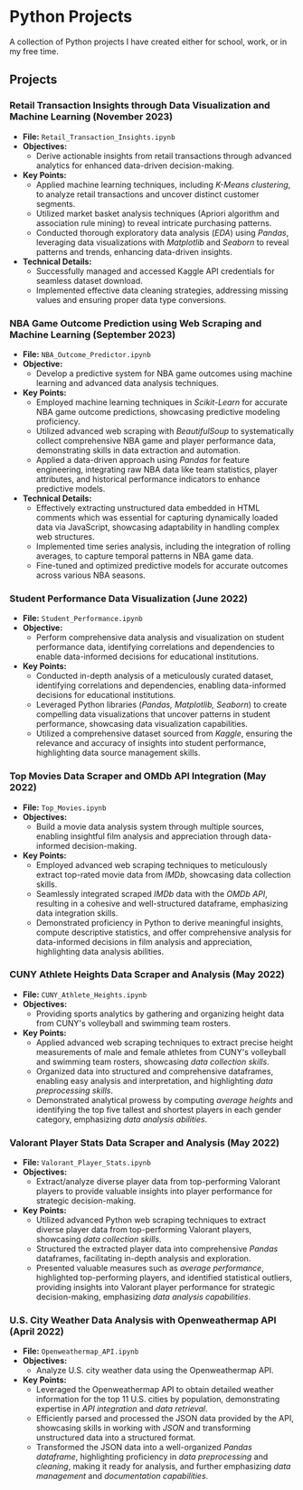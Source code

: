 # Python Projects

A collection of Python projects I have created either for school, work, or in my free time.

## Projects

### Retail Transaction Insights through Data Visualization and Machine Learning (November 2023)
- **File:** `Retail_Transaction_Insights.ipynb`
- **Objectives:**
  - Derive actionable insights from retail transactions through advanced analytics for enhanced data-driven decision-making.
- **Key Points:**
  - Applied machine learning techniques, including *K-Means clustering*, to analyze retail transactions and uncover distinct customer segments.
  - Utilized market basket analysis techniques (Apriori algorithm and association rule mining) to reveal intricate purchasing patterns.
  - Conducted thorough exploratory data analysis (*EDA*) using *Pandas*, leveraging data visualizations with *Matplotlib* and *Seaborn* to reveal patterns and trends, enhancing data-driven insights.
- **Technical Details:**
  - Successfully managed and accessed Kaggle API credentials for seamless dataset download.
  - Implemented effective data cleaning strategies, addressing missing values and ensuring proper data type conversions.

### NBA Game Outcome Prediction using Web Scraping and Machine Learning (September 2023)
- **File:** `NBA_Outcome_Predictor.ipynb`
- **Objective:**
  - Develop a predictive system for NBA game outcomes using machine learning and advanced data analysis techniques.
- **Key Points:**
  - Employed machine learning techniques in *Scikit-Learn* for accurate NBA game outcome predictions, showcasing predictive modeling proficiency.
  - Utilized advanced web scraping with *BeautifulSoup* to systematically collect comprehensive NBA game and player performance data, demonstrating skills in data extraction and automation.
  - Applied a data-driven approach using *Pandas* for feature engineering, integrating raw NBA data like team statistics, player attributes, and historical performance indicators to enhance predictive models.
- **Technical Details:**
  - Effectively extracting unstructured data embedded in HTML comments which was essential for capturing dynamically loaded data via JavaScript, showcasing adaptability in handling complex web structures.
  - Implemented time series analysis, including the integration of rolling averages, to capture temporal patterns in NBA game data.
  - Fine-tuned and optimized predictive models for accurate outcomes across various NBA seasons.

### Student Performance Data Visualization (June 2022)
- **File:** `Student_Performance.ipynb`
- **Objective:**
  - Perform comprehensive data analysis and visualization on student performance data, identifying correlations and dependencies to enable data-informed decisions for educational institutions.
- **Key Points:**
  - Conducted in-depth analysis of a meticulously curated dataset, identifying correlations and dependencies, enabling data-informed decisions for educational institutions.
  - Leveraged Python libraries (*Pandas, Matplotlib, Seaborn*) to create compelling data visualizations that uncover patterns in student performance, showcasing data visualization capabilities.
  - Utilized a comprehensive dataset sourced from *Kaggle*, ensuring the relevance and accuracy of insights into student performance, highlighting data source management skills.

### Top Movies Data Scraper and OMDb API Integration (May 2022)
- **File:** `Top_Movies.ipynb`
- **Objectives:**
  - Build a movie data analysis system through multiple sources, enabling insightful film analysis and appreciation through data-informed decision-making.
- **Key Points:**
  - Employed advanced web scraping techniques to meticulously extract top-rated movie data from *IMDb*, showcasing data collection skills.
  - Seamlessly integrated scraped *IMDb* data with the *OMDb API*, resulting in a cohesive and well-structured dataframe, emphasizing data integration skills.
  - Demonstrated proficiency in Python to derive meaningful insights, compute descriptive statistics, and offer comprehensive analysis for data-informed decisions in film analysis and appreciation, highlighting data analysis abilities.

### CUNY Athlete Heights Data Scraper and Analysis (May 2022)
- **File:** `CUNY_Athlete_Heights.ipynb`
- **Objectives:**
  - Providing sports analytics by gathering and organizing height data from CUNY's volleyball and swimming team rosters.
- **Key Points:**
  - Applied advanced web scraping techniques to extract precise height measurements of male and female athletes from CUNY's volleyball and swimming team rosters, showcasing *data collection skills*.
  - Organized data into structured and comprehensive dataframes, enabling easy analysis and interpretation, and highlighting *data preprocessing skills*.
  - Demonstrated analytical prowess by computing *average heights* and identifying the top five tallest and shortest players in each gender category, emphasizing *data analysis abilities*.

### Valorant Player Stats Data Scraper and Analysis (May 2022)
- **File:** `Valorant_Player_Stats.ipynb`
- **Objectives:**
  - Extract/analyze diverse player data from top-performing Valorant players to provide valuable insights into player performance for strategic decision-making.
- **Key Points:**
  - Utilized advanced Python web scraping techniques to extract diverse player data from top-performing Valorant players, showcasing *data collection skills*.
  - Structured the extracted player data into comprehensive *Pandas* dataframes, facilitating in-depth analysis and exploration.
  - Presented valuable measures such as *average performance*, highlighted top-performing players, and identified statistical outliers, providing insights into Valorant player performance for strategic decision-making, emphasizing *data analysis capabilities*.

### U.S. City Weather Data Analysis with Openweathermap API (April 2022)
- **File:** `Openweathermap_API.ipynb`
- **Objectives:**
  - Analyze U.S. city weather data using the Openweathermap API.
- **Key Points:**
  - Leveraged the Openweathermap API to obtain detailed weather information for the top 11 U.S. cities by population, demonstrating expertise in *API integration* and *data retrieval*.
  - Efficiently parsed and processed the JSON data provided by the API, showcasing skills in working with *JSON* and transforming unstructured data into a structured format.
  - Transformed the JSON data into a well-organized *Pandas dataframe*, highlighting proficiency in *data preprocessing* and *cleaning*, making it ready for analysis, and further emphasizing *data management* and *documentation capabilities*.
